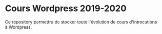# Cours Wordpress 2019-2020

Ce repository permettra de stocker toute l'évolution de cours d'introcutions à Wordpress. 